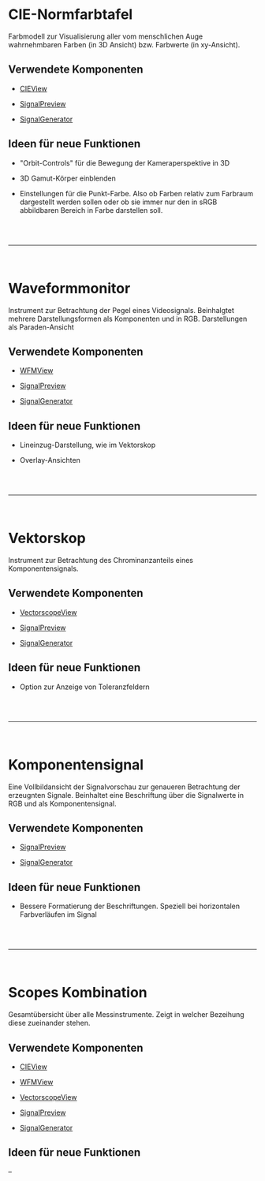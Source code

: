 
# CIE-Normfarbtafel

Farbmodell zur Visualisierung aller vom menschlichen Auge wahrnehmbaren Farben (in 3D Ansicht) bzw. Farbwerte (in xy-Ansicht).

## Verwendete Komponenten

- [CIEView](Components.md#cieview)

- [SignalPreview](Components.md#signalpreview)

- [SignalGenerator](Components.md#signalgenerator)

## Ideen für neue Funktionen

- "Orbit-Controls" für die Bewegung der Kameraperspektive in 3D

- 3D Gamut-Körper einblenden

- Einstellungen für die Punkt-Farbe. Also ob Farben relativ zum Farbraum dargestellt werden sollen oder ob sie immer nur den in sRGB abbildbaren Bereich in Farbe darstellen soll.

</br>
</br>

---

</br>

# Waveformmonitor

Instrument zur Betrachtung der Pegel eines Videosignals. Beinhalgtet mehrere Darstellungsformen als Komponenten und in RGB. Darstellungen als Paraden-Ansicht

## Verwendete Komponenten

- [WFMView](Components.md#wfmview)

- [SignalPreview](Components.md#signalpreview)

- [SignalGenerator](Components.md#signalgenerator)

## Ideen für neue Funktionen

- Lineinzug-Darstellung, wie im Vektorskop

- Overlay-Ansichten

</br>
</br>

---

</br>

# Vektorskop

Instrument zur Betrachtung des Chrominanzanteils eines Komponentensignals.

## Verwendete Komponenten

- [VectorscopeView](Components.md#vectorscopeview)

- [SignalPreview](Components.md#signalpreview)

- [SignalGenerator](Components.md#signalgenerator)

## Ideen für neue Funktionen

- Option zur Anzeige von Toleranzfeldern


</br>
</br>

---

</br>

# Komponentensignal

Eine Vollbildansicht der Signalvorschau zur genaueren Betrachtung der erzeugnten Signale.
Beinhaltet eine Beschriftung über die Signalwerte in RGB und als Komponentensignal.

## Verwendete Komponenten

- [SignalPreview](Components.md#signalpreview)

- [SignalGenerator](Components.md#signalgenerator)

## Ideen für neue Funktionen

- Bessere Formatierung der Beschriftungen. Speziell bei horizontalen Farbverläufen im Signal

</br>
</br>

---

</br>

# Scopes Kombination

Gesamtübersicht über alle Messinstrumente. Zeigt in welcher Bezeihung diese zueinander stehen.

## Verwendete Komponenten

- [CIEView](Components.md#cieview)

- [WFMView](Components.md#wfmview)

- [VectorscopeView](Components.md#vectorscopeview)

- [SignalPreview](Components.md#signalpreview)

- [SignalGenerator](Components.md#signalgenerator)

## Ideen für neue Funktionen

–